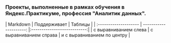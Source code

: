 ### Проекты, выполненные в рамках обучения в Яндекс.Практикуме, профессия "Аналитик данных".

| Markdown | Поддерживает | Таблицы | | :-------------------- | ---------------------: |:---------------------------:| | с выравниванием слева | с выравниванием справа | и с выравниванием по центру |
